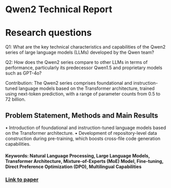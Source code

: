 # Qwen2 Technical Report

# Research questions
Q1: What are the key technical characteristics and capabilities of the Qwen2 series of large language models (LLMs) developed by the Qwen team?

Q2: How does the Qwen2 series compare to other LLMs in terms of performance, particularly its predecessor Qwen1.5 and proprietary models such as GPT-4o?

Contribution: The Qwen2 series comprises foundational and instruction-tuned language models based on the Transformer architecture, trained using next-token prediction, with a range of parameter counts from 0.5 to 72 billion.

## Problem Statement, Methods and Main Results

• Introduction of foundational and instruction-tuned language models based on the Transformer architecture.
• Development of repository-level data construction during pre-training, which boosts cross-file code generation capabilities.

#### Keywords: Natural Language Processing, Large Language Models, Transformer Architecture, Mixture-of-Experts (MoE) Model, Fine-tuning, Direct Preference Optimization (DPO), Multilingual Capabilities


### [Link to paper](https://arxiv.org/abs/2407.10671v4)
